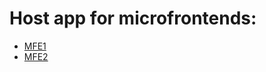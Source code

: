 # Host app for microfrontends: 

- [MFE1](https://github.com/dqdzung/react-vite-mfe1)
- [MFE2](https://github.com/dqdzung/react-vite-mfe2)